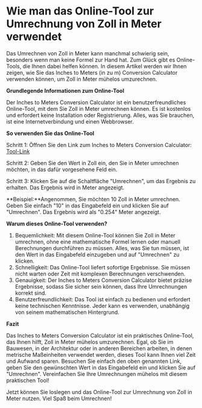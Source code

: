 Wie man das Online-Tool zur Umrechnung von Zoll in Meter verwendet
==================================================================

Das Umrechnen von Zoll in Meter kann manchmal schwierig sein, besonders wenn man keine Formel zur Hand hat. Zum Glück gibt es Online-Tools, die Ihnen dabei helfen können. In diesem Artikel werden wir Ihnen zeigen, wie Sie das Inches to Meters (in zu m) Conversion Calculator verwenden können, um Zoll in Meter mühelos umzurechnen.

**Grundlegende Informationen zum Online-Tool**

Der Inches to Meters Conversion Calculator ist ein benutzerfreundliches Online-Tool, mit dem Sie Zoll in Meter umrechnen können. Es ist kostenlos und erfordert keine Installation oder Registrierung. Alles, was Sie brauchen, ist eine Internetverbindung und einen Webbrowser.

**So verwenden Sie das Online-Tool**

Schritt 1: Öffnen Sie den Link zum Inches to Meters Conversion Calculator: [Tool-Link](https://www.onlinecalculatorsfree.com/de/convert/inch-to-meter.html)

Schritt 2: Geben Sie den Wert in Zoll ein, den Sie in Meter umrechnen möchten, in das dafür vorgesehene Feld ein.

Schritt 3: Klicken Sie auf die Schaltfläche "Umrechnen", um das Ergebnis zu erhalten. Das Ergebnis wird in Meter angezeigt.

**Beispiel:**Angenommen, Sie möchten 10 Zoll in Meter umrechnen. Geben Sie einfach "10" in das Eingabefeld ein und klicken Sie auf "Umrechnen". Das Ergebnis wird als "0.254" Meter angezeigt.

**Warum dieses Online-Tool verwenden?**

1. Bequemlichkeit: Mit diesem Online-Tool können Sie Zoll in Meter umrechnen, ohne eine mathematische Formel lernen oder manuell Berechnungen durchführen zu müssen. Alles, was Sie tun müssen, ist den Wert in das Eingabefeld einzugeben und auf "Umrechnen" zu klicken.
2. Schnelligkeit: Das Online-Tool liefert sofortige Ergebnisse. Sie müssen nicht warten oder Zeit mit komplexen Berechnungen verschwenden.
3. Genauigkeit: Der Inches to Meters Conversion Calculator bietet präzise Ergebnisse, sodass Sie sicher sein können, dass Ihre Umrechnungen korrekt sind.
4. Benutzerfreundlichkeit: Das Tool ist einfach zu bedienen und erfordert keine technischen Kenntnisse. Jeder kann es verwenden, unabhängig von seinem mathematischen Hintergrund.

**Fazit**

Das Inches to Meters Conversion Calculator ist ein praktisches Online-Tool, das Ihnen hilft, Zoll in Meter mühelos umzurechnen. Egal, ob Sie im Bauwesen, in der Architektur oder in anderen Bereichen arbeiten, in denen metrische Maßeinheiten verwendet werden, dieses Tool kann Ihnen viel Zeit und Aufwand sparen. Besuchen Sie einfach den oben genannten Link, geben Sie den gewünschten Wert in das Eingabefeld ein und klicken Sie auf "Umrechnen". Vereinfachen Sie Ihre Umrechnungen mühelos mit diesem praktischen Tool!

Jetzt können Sie loslegen und das Online-Tool zur Umrechnung von Zoll in Meter nutzen. Viel Spaß beim Umrechnen!